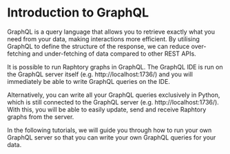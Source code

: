# Introduction to GraphQL

GraphQL is a query language that allows you to retrieve exactly what you need from your data, making interactions more efficient. By utilising GraphQL to define the structure of the response, we can reduce over-fetching and under-fetching of data compared to other REST APIs.

It is possible to run Raphtory graphs in GraphQL. The GraphQL IDE is run on the GraphQL server itself (e.g. http://localhost:1736/) and you will immediately be able to write GraphQL queries on the IDE.

Alternatively, you can write all your GraphQL queries exclusively in Python, which is still connected to the GraphQL server (e.g. http://localhost:1736/). With this, you will be able to easily update, send and receive Raphtory graphs from the server.

In the following tutorials, we will guide you through how to run your own GraphQL server so that you can write your own GraphQL queries for your data.
